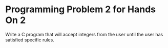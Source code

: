 # Programming Problem 2 for Hands On 2
Write a C program that will accept integers from the user until the user has satisfied specific rules.
